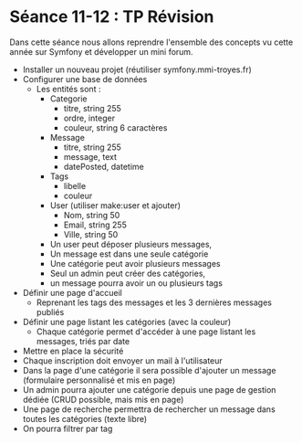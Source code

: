 # Séance 11-12 : TP Révision

Dans cette séance nous allons reprendre l'ensemble des concepts vu cette année sur Symfony et développer un mini forum.

* Installer un nouveau projet (réutiliser symfony.mmi-troyes.fr)
* Configurer une base de données
  * Les entités sont :&#x20;
    * Categorie
      * titre, string 255
      * ordre, integer
      * couleur, string 6 caractères
    * Message
      * titre, string 255
      * message, text
      * datePosted, datetime
    * Tags
      * libelle
      * couleur
    * User (utiliser make:user et ajouter)
      * Nom, string 50
      * Email, string 255
      * Ville, string 50
    * Un user peut déposer plusieurs messages,&#x20;
    * Un message est dans une seule catégorie
    * Une catégorie peut avoir plusieurs messages
    * Seul un admin peut créer des catégories,
    * un message pourra avoir un ou plusieurs tags
* Définir une page d'accueil
  * Reprenant les tags des messages et les 3 dernières messages publiés
* Définir une page listant les catégories (avec la couleur)
  * Chaque catégorie permet d'accéder à une page listant les messages, triés par date
* Mettre en place la sécurité
* Chaque inscription doit envoyer un mail à l'utilisateur
* Dans la page d'une catégorie il sera possible d'ajouter un message (formulaire personnalisé et mis en page)
* Un admin pourra ajouter une catégorie depuis une page de gestion dédiée (CRUD possible, mais mis en page)
* Une page de recherche permettra de rechercher un message dans toutes les catégories (texte libre)
* On pourra filtrer par tag
